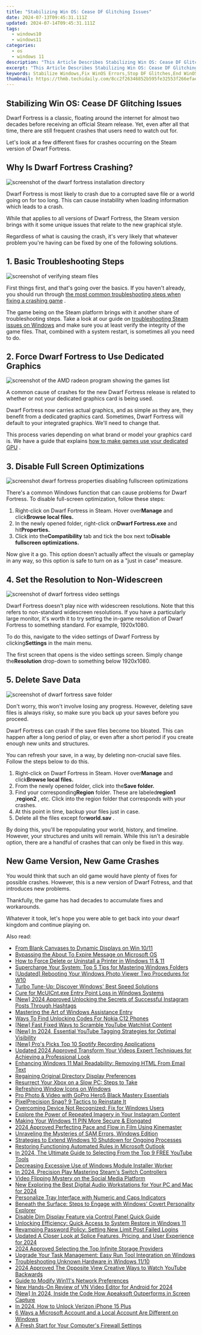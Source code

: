 ```yaml
---
title: "Stabilizing Win OS: Cease DF Glitching Issues"
date: 2024-07-13T09:45:31.111Z
updated: 2024-07-14T09:45:31.111Z
tags:
  - windows10
  - windows11
categories:
  - os
  - windows 11
description: "This Article Describes Stabilizing Win OS: Cease DF Glitching Issues"
excerpt: "This Article Describes Stabilizing Win OS: Cease DF Glitching Issues"
keywords: Stabilize Windows,Fix WinOS Errors,Stop DF Glitches,End WinOS Crashes,Secure Windows System,Resolve OS Hang-Ups,Prevent DFRBD Failures
thumbnail: https://thmb.techidaily.com/8cc2f26346852b595fe32553f266efaeb26b116a663fa0800cea00c3335313c9.png
---
```


## Stabilizing Win OS: Cease DF Glitching Issues

 Dwarf Fortress is a classic, floating around the internet for almost two decades before receiving an official Steam release. Yet, even after all that time, there are still frequent crashes that users need to watch out for.

 Let's look at a few different fixes for crashes occurring on the Steam version of Dwarf Fortress.

## Why Is Dwarf Fortress Crashing?

![screenshot of the dwarf fortress installation directory](https://static1.makeuseofimages.com/wordpress/wp-content/uploads/2023/01/screenshot_of_dwarf_fortress_game_log.jpg)

 Dwarf Fortress is most likely to crash due to a corrupted save file or a world going on for too long. This can cause instability when loading information which leads to a crash.

 While that applies to all versions of Dwarf Fortress, the Steam version brings with it some unique issues that relate to the new graphical style.

 Regardless of what is causing the crash, it's very likely that whatever problem you're having can be fixed by one of the following solutions.

## 1\. Basic Troubleshooting Steps

![screenshot of verifying steam files](https://static1.makeuseofimages.com/wordpress/wp-content/uploads/2023/01/screenshot_of_verify_steam_game_files.jpg)

 First things first, and that's going over the basics. If you haven't already, you should run through [the most common troubleshooting steps when fixing a crashing game](https://www.makeuseof.com/tag/why-do-my-games-keep-crashing/) .

 The game being on the Steam platform brings with it another share of troubleshooting steps. Take a look at our guide on [troubleshooting Steam issues on Windows](https://www.makeuseof.com/troubleshoot-windows-steam-games-not-playing/) and make sure you at least verify the integrity of the game files. That, combined with a system restart, is sometimes all you need to do.

## 2\. Force Dwarf Fortress to Use Dedicated Graphics

![screenshot of the AMD radeon program showing the games list](https://static1.makeuseofimages.com/wordpress/wp-content/uploads/2023/01/screenshot_of_amd_games_list-1.jpg)

 A common cause of crashes for the new Dwarf Fortress release is related to whether or not your dedicated graphics card is being used.

 Dwarf Fortress now carries actual graphics, and as simple as they are, they benefit from a dedicated graphics card. Sometimes, Dwarf Fortress will default to your integrated graphics. We'll need to change that.

 This process varies depending on what brand or model your graphics card is. We have a guide that explains [how to make games use your dedicated GPU](https://www.makeuseof.com/how-to-set-default-gpu/) .

## 3\. Disable Full Screen Optimizations

![screenshot dwarf fortress properties disabling fullscreen optimizations](https://static1.makeuseofimages.com/wordpress/wp-content/uploads/2023/01/screenshot_of_dwarf_fortress_properties_disable_fullscreen_optimizations.jpg)

 There's a common Windows function that can cause problems for Dwarf Fortress. To disable full-screen optimization, follow these steps:

1. Right-click on Dwarf Fortress in Steam. Hover over**Manage** and click**Browse local files.**
2. In the newly opened folder, right-click on**Dwarf Fortress.exe** and hit**Properties.**
3. Click into the**Compatibility** tab and tick the box next to**Disable fullscreen optimizations.**

 Now give it a go. This option doesn't actually affect the visuals or gameplay in any way, so this option is safe to turn on as a "just in case" measure.

## 4\. Set the Resolution to Non-Widescreen

![screenshot of dwarf fortress video settings](https://static1.makeuseofimages.com/wordpress/wp-content/uploads/2023/01/screenshot_of_dwarf_fortress_video_settings.jpg)

 Dwarf Fortress doesn't play nice with widescreen resolutions. Note that this refers to non-standard widescreen resolutions. If you have a particularly large monitor, it's worth it to try setting the in-game resolution of Dwarf Fortress to something standard. For example, 1920x1080.

 To do this, navigate to the video settings of Dwarf Fortress by clicking**Settings** in the main menu.

 The first screen that opens is the video settings screen. Simply change the**Resolution** drop-down to something below 1920x1080.

## 5\. Delete Save Data

![screenshot of dwarf fortress save folder](https://static1.makeuseofimages.com/wordpress/wp-content/uploads/2023/01/screenshot_of_dwarf_fortress_saves.jpg)

 Don't worry, this won't involve losing any progress. However, deleting save files is always risky, so make sure you back up your saves before you proceed.

 Dwarf Fortress can crash if the save files become too bloated. This can happen after a long period of play, or even after a short period if you create enough new units and structures.

 You can refresh your save, in a way, by deleting non-crucial save files. Follow the steps below to do this.

1. Right-click on Dwarf Fortress in Steam. Hover over**Manage** and click**Browse local files.**
2. From the newly opened folder, click into the**Save folder.**
3. Find your corresponding**Region** folder. These are labeled**region1** ,**region2** , etc. Click into the region folder that corresponds with your crashes.
4. At this point in time, backup your files just in case.
5. Delete all the files except for**world.sav** .

 By doing this, you'll be repopulating your world, history, and timeline. However, your structures and units will remain. While this isn't a desirable option, there are a handful of crashes that can only be fixed in this way.

## New Game Version, New Game Crashes

 You would think that such an old game would have plenty of fixes for possible crashes. However, this is a new version of Dwarf Fotress, and that introduces new problems.

 Thankfully, the game has had decades to accumulate fixes and workarounds.

 Whatever it took, let's hope you were able to get back into your dwarf kingdom and continue playing on.

<ins class="adsbygoogle"
     style="display:block"
     data-ad-format="autorelaxed"
     data-ad-client="ca-pub-7571918770474297"
     data-ad-slot="1223367746"></ins>



<ins class="adsbygoogle"
     style="display:block"
     data-ad-client="ca-pub-7571918770474297"
     data-ad-slot="8358498916"
     data-ad-format="auto"
     data-full-width-responsive="true"></ins>



<span class="atpl-alsoreadstyle">Also read:</span>
<div><ul>
<li><a href="https://win11.techidaily.com/from-blank-canvases-to-dynamic-displays-on-win-1011/"><u>From Blank Canvases to Dynamic Displays on Win 10/11</u></a></li>
<li><a href="https://win11.techidaily.com/bypassing-the-about-to-expire-message-on-microsoft-os/"><u>Bypassing the About To Expire Message on Microsoft OS</u></a></li>
<li><a href="https://win11.techidaily.com/how-to-force-delete-or-uninstall-a-printer-in-windows-11-and-11/"><u>How to Force Delete or Uninstall a Printer in Windows 11 & 11</u></a></li>
<li><a href="https://win11.techidaily.com/supercharge-your-system-top-5-tips-for-mastering-windows-folders/"><u>Supercharge Your System: Top 5 Tips for Mastering Windows Folders</u></a></li>
<li><a href="https://article-helps.techidaily.com/updated-rebooting-your-windows-photo-viewer-two-procedures-for-w10/"><u>[Updated] Rebooting Your Windows Photo Viewer  Two Procedures for W10</u></a></li>
<li><a href="https://win11.techidaily.com/turbo-tune-up-discover-windows-best-speed-solutions/"><u>Turbo Tune-Up: Discover Windows' Best Speed Solutions</u></a></li>
<li><a href="https://win11.techidaily.com/cure-for-mcuicntexe-entry-point-loss-in-windows-systems/"><u>Cure for McUICnt.exe Entry Point Loss in Windows Systems</u></a></li>
<li><a href="https://instagram-clips.techidaily.com/new-2024-approved-unlocking-the-secrets-of-successful-instagram-posts-through-hashtags/"><u>[New] 2024 Approved  Unlocking the Secrets of Successful Instagram Posts Through Hashtags</u></a></li>
<li><a href="https://win11.techidaily.com/mastering-the-art-of-windows-assistance-entry/"><u>Mastering the Art of Windows Assistance Entry</u></a></li>
<li><a href="https://sim-unlock.techidaily.com/ways-to-find-unlocking-codes-for-nokia-c12-phones-by-drfone-android/"><u>Ways To Find Unlocking Codes For Nokia C12 Phones</u></a></li>
<li><a href="https://youtube-web.techidaily.com/ast-fixed-ways-to-scramble-youtube-watchlist-content/"><u>[New] Fast Fixed Ways to Scramble YouTube Watchlist Content</u></a></li>
<li><a href="https://facebook-video-share.techidaily.com/new-in-2024-essential-youtube-tagging-strategies-for-optimal-visibility/"><u>[New] In 2024, Essential YouTube Tagging Strategies for Optimal Visibility</u></a></li>
<li><a href="https://digital-screen-recording.techidaily.com/new-pros-picks-top-10-spotify-recording-applications/"><u>[New] Pro's Picks  Top 10 Spotify Recording Applications</u></a></li>
<li><a href="https://video-content-creator.techidaily.com/updated-2024-approved-transform-your-videos-expert-techniques-for-achieving-a-professional-look/"><u>Updated 2024 Approved Transform Your Videos Expert Techniques for Achieving a Professional Look</u></a></li>
<li><a href="https://win11.techidaily.com/enhancing-windows-11-mail-readability-removing-html-from-email-text/"><u>Enhancing Windows 11 Mail Readability: Removing HTML From Email Text</u></a></li>
<li><a href="https://win11.techidaily.com/regaining-original-directory-display-preferences/"><u>Regaining Original Directory Display Preferences</u></a></li>
<li><a href="https://win11.techidaily.com/resurrect-your-xbox-on-a-slow-pc-steps-to-take/"><u>Resurrect Your Xbox on a Slow PC: Steps to Take</u></a></li>
<li><a href="https://win11.techidaily.com/refreshing-window-icons-on-windows/"><u>Refreshing Window Icons on Windows</u></a></li>
<li><a href="https://extra-information.techidaily.com/pro-photo-and-video-with-gopro-hero5-black-mastery-essentials/"><u>Pro Photo & Video with GoPro  Hero5 Black Mastery Essentials</u></a></li>
<li><a href="https://win11.techidaily.com/pixelprecision-snag-9-tactics-to-reinstate-it/"><u>PixelPrecision Snag? 9 Tactics to Reinstate It</u></a></li>
<li><a href="https://win11.techidaily.com/overcoming-device-not-recognized-fix-for-windows-users/"><u>Overcoming Device Not Recognized: Fix for Windows Users</u></a></li>
<li><a href="https://instagram-videos.techidaily.com/explore-the-power-of-repeated-imagery-in-your-instagram-content/"><u>Explore the Power of Repeated Imagery in Your Instagram Content</u></a></li>
<li><a href="https://win11.techidaily.com/making-your-windows-11-pin-more-secure-and-elongated/"><u>Making Your Windows 11 PIN More Secure & Elongated</u></a></li>
<li><a href="https://extra-support.techidaily.com/2024-approved-perfecting-pace-and-flow-in-film-using-kinemaster/"><u>2024 Approved  Perfecting Pace and Flow in Film Using Kinemaster</u></a></li>
<li><a href="https://win11.techidaily.com/unraveling-the-mysteries-of-sam-errors-windows-edition/"><u>Unraveling the Mysteries of SAM Errors, Windows Edition</u></a></li>
<li><a href="https://win11.techidaily.com/strategies-to-extend-windows-10-shutdown-for-ongoing-processes/"><u>Strategies to Extend Windows 10 Shutdown for Ongoing Processes</u></a></li>
<li><a href="https://win11.techidaily.com/restoring-functioning-automated-rules-in-microsoft-outlook/"><u>Restoring Functioning Automated Rules in Microsoft Outlook</u></a></li>
<li><a href="https://youtube-help.techidaily.com/in-2024-the-ultimate-guide-to-selecting-from-the-top-9-free-youtube-tools/"><u>In 2024, The Ultimate Guide to Selecting From the Top 9 FREE YouTube Tools</u></a></li>
<li><a href="https://win11.techidaily.com/decreasing-excessive-use-of-windows-module-installer-worker/"><u>Decreasing Excessive Use of Windows Module Installer Worker</u></a></li>
<li><a href="https://screen-mirroring-recording.techidaily.com/in-2024-precision-play-mastering-steams-switch-controllers/"><u>In 2024, Precision Play  Mastering Steam's Switch Controllers</u></a></li>
<li><a href="https://extra-resources.techidaily.com/video-flipping-mystery-on-the-social-media-platform/"><u>Video Flipping Mystery on the Social Media Platform</u></a></li>
<li><a href="https://sound-tweaking.techidaily.com/new-exploring-the-best-digital-audio-workstations-for-your-pc-and-mac-for-2024/"><u>New Exploring the Best Digital Audio Workstations for Your PC and Mac for 2024</u></a></li>
<li><a href="https://win11.techidaily.com/personalize-tray-interface-with-numeric-and-caps-indicators/"><u>Personalize Tray Interface with Numeric and Caps Indicators</u></a></li>
<li><a href="https://win11.techidaily.com/beneath-the-surface-steps-to-engage-with-windows-covert-personality-explorer/"><u>Beneath the Surface: Steps to Engage with Windows’ Covert Personality Explorer</u></a></li>
<li><a href="https://win11.techidaily.com/disable-dim-display-feature-via-control-panel-quick-guide/"><u>Disable Dim Display Feature via Control Panel Quick Guide</u></a></li>
<li><a href="https://win11.techidaily.com/unlocking-efficiency-quick-access-to-system-restore-in-windows-11/"><u>Unlocking Efficiency: Quick Access to System Restore in Windows 11</u></a></li>
<li><a href="https://win11.techidaily.com/revamping-password-policy-setting-new-limit-post-failed-logins/"><u>Revamping Password Policy: Setting New Limit Post Failed Logins</u></a></li>
<li><a href="https://ai-video-apps.techidaily.com/updated-a-closer-look-at-splice-features-pricing-and-user-experience-for-2024/"><u>Updated A Closer Look at Splice Features, Pricing, and User Experience for 2024</u></a></li>
<li><a href="https://extra-guidance.techidaily.com/2024-approved-selecting-the-top-infinite-storage-providers/"><u>2024 Approved  Selecting the Top Infinite Storage Providers</u></a></li>
<li><a href="https://win11.techidaily.com/upgrade-your-task-management-easy-run-tool-integration-on-windows/"><u>Upgrade Your Task Management: Easy Run Tool Integration on Windows</u></a></li>
<li><a href="https://win11.techidaily.com/troubleshooting-unknown-hardware-in-windows-1110/"><u>Troubleshooting Unknown Hardware in Windows 11/10</u></a></li>
<li><a href="https://youtube-stream.techidaily.com/2024-approved-the-opposite-view-creative-ways-to-watch-youtube-backwards/"><u>2024 Approved  The Opposite View  Creative Ways to Watch YouTube Backwards</u></a></li>
<li><a href="https://win11.techidaily.com/guide-to-modify-win11s-network-preferences/"><u>Guide to Modify Win11's Network Preferences</u></a></li>
<li><a href="https://video-creation-software.techidaily.com/new-hands-on-review-of-vn-video-editor-for-android-for-2024/"><u>New Hands-On Review of VN Video Editor for Android for 2024</u></a></li>
<li><a href="https://screen-video-capture.techidaily.com/new-in-2024-inside-the-code-how-apeaksoft-outperforms-in-screen-capture/"><u>[New] In 2024, Inside the Code  How Apeaksoft Outperforms in Screen Capture</u></a></li>
<li><a href="https://sim-unlock.techidaily.com/in-2024-how-to-unlock-verizon-iphone-15-plus-by-drfone-ios/"><u>In 2024, How to Unlock Verizon iPhone 15 Plus</u></a></li>
<li><a href="https://win11.techidaily.com/6-ways-a-microsoft-account-and-a-local-account-are-different-on-windows/"><u>6 Ways a Microsoft Account and a Local Account Are Different on Windows</u></a></li>
<li><a href="https://win11.techidaily.com/a-fresh-start-for-your-computers-firewall-settings/"><u>A Fresh Start for Your Computer's Firewall Settings</u></a></li>
</ul></div>

